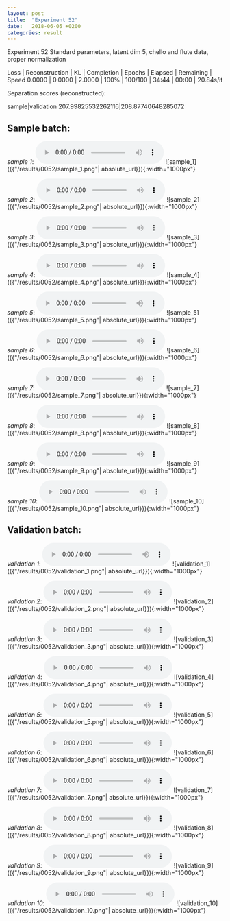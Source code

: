 ```yaml
---
layout: post
title:  "Experiment 52"
date:   2018-06-05 +0200
categories: result
---
```

Experiment 52
Standard parameters, latent dim 5, chello and flute data, proper normalization

Loss | Reconstruction | KL | Completion | Epochs | Elapsed | Remaining | Speed
0.0000 | 0.0000 | 2.0000 | 100% | 100/100 | 34:44 | 00:00 | 20.84s/it

Separation scores (reconstructed):

sample|validation
207.99825532262116|208.87740648285072

## **Sample batch**:
_sample 1_:
<audio src="/ResultsOverview/results/0052/sample_1.wav" controls preload></audio>
![sample_1]({{"/results/0052/sample_1.png"| absolute_url}}){:width="1000px"}

_sample 2_:
<audio src="/ResultsOverview/results/0052/sample_2.wav" controls preload></audio>
![sample_2]({{"/results/0052/sample_2.png"| absolute_url}}){:width="1000px"}

_sample 3_:
<audio src="/ResultsOverview/results/0052/sample_3.wav" controls preload></audio>
![sample_3]({{"/results/0052/sample_3.png"| absolute_url}}){:width="1000px"}

_sample 4_:
<audio src="/ResultsOverview/results/0052/sample_4.wav" controls preload></audio>
![sample_4]({{"/results/0052/sample_4.png"| absolute_url}}){:width="1000px"}

_sample 5_:
<audio src="/ResultsOverview/results/0052/sample_5.wav" controls preload></audio>
![sample_5]({{"/results/0052/sample_5.png"| absolute_url}}){:width="1000px"}

_sample 6_:
<audio src="/ResultsOverview/results/0052/sample_6.wav" controls preload></audio>
![sample_6]({{"/results/0052/sample_6.png"| absolute_url}}){:width="1000px"}

_sample 7_:
<audio src="/ResultsOverview/results/0052/sample_7.wav" controls preload></audio>
![sample_7]({{"/results/0052/sample_7.png"| absolute_url}}){:width="1000px"}

_sample 8_:
<audio src="/ResultsOverview/results/0052/sample_8.wav" controls preload></audio>
![sample_8]({{"/results/0052/sample_8.png"| absolute_url}}){:width="1000px"}

_sample 9_:
<audio src="/ResultsOverview/results/0052/sample_9.wav" controls preload></audio>
![sample_9]({{"/results/0052/sample_9.png"| absolute_url}}){:width="1000px"}

_sample 10_:
<audio src="/ResultsOverview/results/0052/sample_10.wav" controls preload></audio>
![sample_10]({{"/results/0052/sample_10.png"| absolute_url}}){:width="1000px"}

## **Validation batch**:
_validation 1_:
<audio src="/ResultsOverview/results/0052/validation_1.wav" controls preload></audio>
![validation_1]({{"/results/0052/validation_1.png"| absolute_url}}){:width="1000px"}

_validation 2_:
<audio src="/ResultsOverview/results/0052/validation_2.wav" controls preload></audio>
![validation_2]({{"/results/0052/validation_2.png"| absolute_url}}){:width="1000px"}

_validation 3_:
<audio src="/ResultsOverview/results/0052/validation_3.wav" controls preload></audio>
![validation_3]({{"/results/0052/validation_3.png"| absolute_url}}){:width="1000px"}

_validation 4_:
<audio src="/ResultsOverview/results/0052/validation_4.wav" controls preload></audio>
![validation_4]({{"/results/0052/validation_4.png"| absolute_url}}){:width="1000px"}

_validation 5_:
<audio src="/ResultsOverview/results/0052/validation_5.wav" controls preload></audio>
![validation_5]({{"/results/0052/validation_5.png"| absolute_url}}){:width="1000px"}

_validation 6_:
<audio src="/ResultsOverview/results/0052/validation_6.wav" controls preload></audio>
![validation_6]({{"/results/0052/validation_6.png"| absolute_url}}){:width="1000px"}

_validation 7_:
<audio src="/ResultsOverview/results/0052/validation_7.wav" controls preload></audio>
![validation_7]({{"/results/0052/validation_7.png"| absolute_url}}){:width="1000px"}

_validation 8_:
<audio src="/ResultsOverview/results/0052/validation_8.wav" controls preload></audio>
![validation_8]({{"/results/0052/validation_8.png"| absolute_url}}){:width="1000px"}

_validation 9_:
<audio src="/ResultsOverview/results/0052/validation_9.wav" controls preload></audio>
![validation_9]({{"/results/0052/validation_9.png"| absolute_url}}){:width="1000px"}

_validation 10_:
<audio src="/ResultsOverview/results/0052/validation_10.wav" controls preload></audio>
![validation_10]({{"/results/0052/validation_10.png"| absolute_url}}){:width="1000px"}
